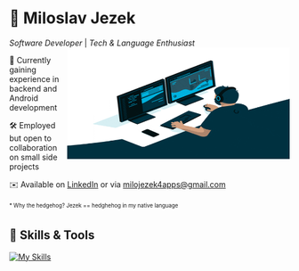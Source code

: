 # 🦔 Miloslav Jezek
_Software Developer_ | _Tech & Language Enthusiast_
<img align="right" width="400" height="200" margin="10px" src="dev_gif.gif">


🌱 Currently gaining experience in backend and Android development

🛠️ Employed but open to collaboration on small side projects

✉️ Available on [LinkedIn](https://www.linkedin.com/in/miloslav-jezek/) or via milojezek4apps@gmail.com

<sub><sup>* Why the hedgehog? Jezek == hedghehog in my native language</sup></sub>

## 🔨 Skills & Tools

[![My Skills](https://skillicons.dev/icons?i=java,kotlin,spring,maven,postgres,git,github,idea,androidstudio,vscode&theme=light&perline=7)](https://skillicons.dev)

<!---
milojezek/milojezek is a ✨ special ✨ repository because its `README.md` (this file) appears on your GitHub profile.
You can click the Preview link to take a look at your changes.
--->


